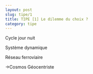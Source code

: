 ```yaml
---
layout: post
slug: tipe/1
title: TIPE [1] Le dilemme du choix ?
category: tipe
---
```


Cycle jour nuit

Système dynamique

Réseau ferroviaire

->Cosmos Géocentriste
